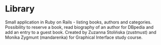 Library
=======

Small application in Ruby on Rails - listing books, authors and categories. Possibility to reserve a book, read biography of an author for DBpedia and add an entry to a guest book. 
Created by Zuzanna Stolińska (zustmust) and Monika Zygmunt (mandarenka) for Graphical Interface study course. 
